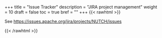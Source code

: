 +++
title = "Issue Tracker"
description = "JIRA project management"
weight = 10
draft = false
toc = true
bref = ""
+++
{{< rawhtml >}}
<p>See <a href="https://issues.apache.org/jira/projects/NUTCH/issues" target="_blank" rel="noopener noreferrer">https://issues.apache.org/jira/projects/NUTCH/issues</a></p>
{{< /rawhtml >}}